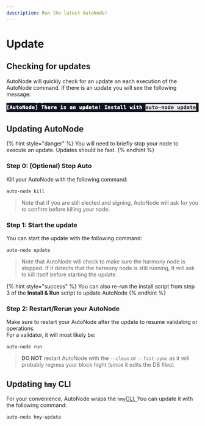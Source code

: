 ```yaml
---
description: Run the latest AutoNode!
---
```


# Update

## Checking for updates

AutoNode will quickly check for an update on each execution of the AutoNode command. If there is an update you will see the following message:

![](../../.gitbook/assets/image%20%28192%29.png)

## Updating AutoNode

{% hint style="danger" %}
You will need to briefly stop your node to execute an update. Updates should be fast.
{% endhint %}

### Step 0: \(Optional\) Stop Auto 

Kill your AutoNode with the following command:

```text
auto-node kill
```

> Note that if you are still elected and signing, AutoNode will ask for you to confirm before killing your node.

### Step 1: Start the update

You can start the update with the following command:

```text
auto-node update
```

> Note that AutoNode will check to make sure the harmony node is stopped. If it detects that the harmony node is still running, It will ask to kill itself before starting the update.

{% hint style="success" %}
You can also re-run the install script from step 3 of the **Install & Run** script to update AutoNode
{% endhint %}

### Step 2: Restart/Rerun your AutoNode

Make sure to restart your AutoNode after the update to resume validating or operations.  
For a validator, it will most likely be:

```text
auto-node run
```

> **DO NOT** restart AutoNode with the `--clean` or `--fast-sync` as it will probably regress your block hight \(since it edits the DB files\).

## Updating `hmy` CLI

For your convenience, AutoNode wraps the `hmy`[CLI. ](https://docs.harmony.one/home/wallets/harmony-cli)You can update it with the following command:

```text
auto-node hmy-update
```

